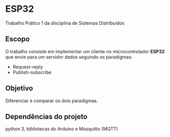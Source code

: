 # ESP32
Trabalho Prático 1 da disciplina de Sistemas Distribuídos 

## Escopo

O trabalho consiste em implementar um cliente no microcontrolador **ESP32** que envie para um
servidor dados seguindo os paradigmas:
- Request-reply
- Publish-subscribe

## Objetivo
Diferenciar e comparar os dois paradigmas. 

## Dependências do projeto 
python 3, bibliotecas do Arduino e Mosquitto (MQTT)


